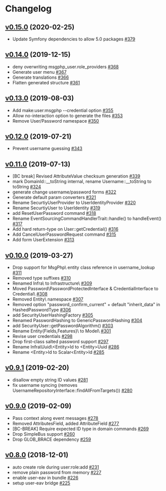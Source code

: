 # Changelog

## [v0.15.0](https://github.com/msgphp/user-eav/tree/v0.15.0) (2020-02-25)

- Update Symfony dependencies to allow 5.0 packages [\#379](https://github.com/msgphp/msgphp/pull/379)


## [v0.14.0](https://github.com/msgphp/user-eav/tree/v0.14.0) (2019-12-15)

- deny overwriting msgphp\_user.role\_providers [\#368](https://github.com/msgphp/msgphp/pull/368)
- Generate user menu [\#367](https://github.com/msgphp/msgphp/pull/367)
- Generate translations [\#366](https://github.com/msgphp/msgphp/pull/366)
- Flatten generated structure [\#361](https://github.com/msgphp/msgphp/pull/361)


## [v0.13.0](https://github.com/msgphp/user-eav/tree/v0.13.0) (2019-08-03)

- Add make:user:msgphp --credential option [\#355](https://github.com/msgphp/msgphp/pull/355)
- Allow no-interaction option to generate the files [\#353](https://github.com/msgphp/msgphp/pull/353)
- Remove User/Password namespace [\#350](https://github.com/msgphp/msgphp/pull/350)


## [v0.12.0](https://github.com/msgphp/user-eav/tree/v0.12.0) (2019-07-21)

- Prevent username guessing [\#343](https://github.com/msgphp/msgphp/pull/343)


## [v0.11.0](https://github.com/msgphp/user-eav/tree/v0.11.0) (2019-07-13)

- \[BC break\] Revised AttributeValue checksum generation [\#339](https://github.com/msgphp/msgphp/pull/339)
- mark DomainId::\_\_toString internal, rename Username::\_\_toString to toString [\#324](https://github.com/msgphp/msgphp/pull/324)
- generate change username/password forms [\#322](https://github.com/msgphp/msgphp/pull/322)
- Generate default param converters [\#321](https://github.com/msgphp/msgphp/pull/321)
- Rename SecurtiyUserProvider to UserIdentityProvider [\#320](https://github.com/msgphp/msgphp/pull/320)
- Rename SecurtiyUser to UserIdentity [\#319](https://github.com/msgphp/msgphp/pull/319)
- add ResetUserPassword command [\#318](https://github.com/msgphp/msgphp/pull/318)
- Rename EventSourcingCommandHandlerTrait::handle\(\) to handleEvent\(\) [\#317](https://github.com/msgphp/msgphp/pull/317)
- Add hard return-type on User::getCredential\(\) [\#316](https://github.com/msgphp/msgphp/pull/316)
- Add CancelUserPasswordRequest command [\#315](https://github.com/msgphp/msgphp/pull/315)
- Add form UserExtension [\#313](https://github.com/msgphp/msgphp/pull/313)


## [v0.10.0](https://github.com/msgphp/user-eav/tree/v0.10.0) (2019-03-27)

- Drop support for MsgPhp\ entity class reference in username\_lookup [\#311](https://github.com/msgphp/msgphp/pull/311)
- Removed type suffixes [\#310](https://github.com/msgphp/msgphp/pull/310)
- Renamed Infra\ to Infrastructure\ [\#309](https://github.com/msgphp/msgphp/pull/309)
- Moved Password\PasswordProtectedInterface & CredentialInterface to Credential\ [\#308](https://github.com/msgphp/msgphp/pull/308)
- Removed Entity\ namespace [\#307](https://github.com/msgphp/msgphp/pull/307)
- Removed option "password\_confirm\_current" + default "inherit\_data" in HashedPasswordType [\#306](https://github.com/msgphp/msgphp/pull/306)
- add SecurityUserHashingFactory [\#305](https://github.com/msgphp/msgphp/pull/305)
- Renamed PasswordHashing to GenericPasswordHashing [\#304](https://github.com/msgphp/msgphp/pull/304)
- add SecurityUser::getPasswordAlgorithm\(\) [\#303](https://github.com/msgphp/msgphp/pull/303)
- Rename Entity\{Fields,Features}\ to Model\ [\#301](https://github.com/msgphp/msgphp/pull/301)
- Revise user credentials [\#298](https://github.com/msgphp/msgphp/pull/298)
- Drop first-class salted password support [\#297](https://github.com/msgphp/msgphp/pull/297)
- Rename Infra\Uuid\\<Entity\>Id to \<Entity\>Uuid [\#286](https://github.com/msgphp/msgphp/pull/286)
- Rename \<Entity\>Id to Scalar\<Entity\>Id [\#285](https://github.com/msgphp/msgphp/pull/285)


## [v0.9.1](https://github.com/msgphp/user-eav/tree/v0.9.1) (2019-02-20)

- disallow empty string ID values [\#281](https://github.com/msgphp/msgphp/pull/281)
- fix username syncing \(removes UsernameRepositoryInterface::findAllFromTargets\(\)\) [\#280](https://github.com/msgphp/msgphp/pull/280)


## [v0.9.0](https://github.com/msgphp/user-eav/tree/v0.9.0) (2019-02-09)

- Pass context along event messages [\#278](https://github.com/msgphp/msgphp/pull/278)
- Removed AttributesField, added AttributeField [\#277](https://github.com/msgphp/msgphp/pull/277)
- \[BC-BREAK\] Require expected ID type in domain commands [\#269](https://github.com/msgphp/msgphp/pull/269)
- Drop SimpleBus support [\#260](https://github.com/msgphp/msgphp/pull/260)
- Drop GLOB\_BRACE dependency [\#259](https://github.com/msgphp/msgphp/pull/259)


## [v0.8.0](https://github.com/msgphp/user-eav/tree/v0.8.0) (2018-12-01)

- auto create role during user:role:add [\#231](https://github.com/msgphp/msgphp/pull/231)
- remove plain password from memory [\#227](https://github.com/msgphp/msgphp/pull/227)
- enable user-eav in bundle [\#226](https://github.com/msgphp/msgphp/pull/226)
- setup user-eav bridge [\#225](https://github.com/msgphp/msgphp/pull/225)
